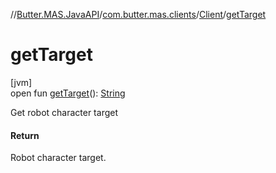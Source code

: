 //[Butter.MAS.JavaAPI](../../../index.md)/[com.butter.mas.clients](../index.md)/[Client](index.md)/[getTarget](get-target.md)

# getTarget

[jvm]\
open fun [getTarget](get-target.md)(): [String](https://docs.oracle.com/javase/8/docs/api/java/lang/String.html)

Get robot character target

#### Return

Robot character target.